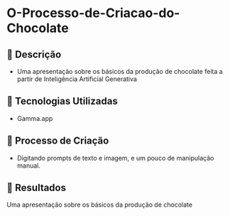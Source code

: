 # O-Processo-de-Criacao-do-Chocolate

## 📒 Descrição
- Uma apresentação sobre os básicos da produção de chocolate feita a partir de Inteligência Artificial Generativa

## 🤖 Tecnologias Utilizadas
- Gamma.app

## 🧐 Processo de Criação
- Digitando prompts de texto e imagem, e um pouco de manipulação manual.

## 🚀 Resultados
Uma apresentação sobre os básicos da produção de chocolate

